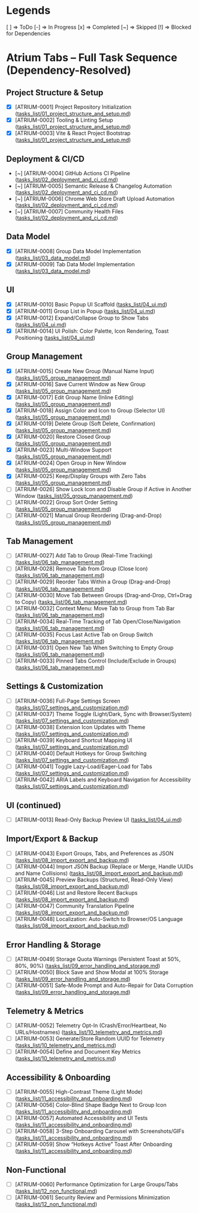 # Legends
[ ] => ToDo
[-] => In Progress
[x] => Completed
[~] => Skipped
[!] => Blocked for Dependencies

# Atrium Tabs – Full Task Sequence (Dependency-Resolved)

## Project Structure & Setup
- [x] [ATRIUM-0001] Project Repository Initialization ([tasks_list/01_project_structure_and_setup.md](tasks_list/01_project_structure_and_setup.md))
- [x] [ATRIUM-0002] Tooling & Linting Setup ([tasks_list/01_project_structure_and_setup.md](tasks_list/01_project_structure_and_setup.md))
- [x] [ATRIUM-0003] Vite & React Project Bootstrap ([tasks_list/01_project_structure_and_setup.md](tasks_list/01_project_structure_and_setup.md))

## Deployment & CI/CD
- [~] [ATRIUM-0004] GitHub Actions CI Pipeline ([tasks_list/02_deployment_and_ci_cd.md](tasks_list/02_deployment_and_ci_cd.md))
- [~] [ATRIUM-0005] Semantic Release & Changelog Automation ([tasks_list/02_deployment_and_ci_cd.md](tasks_list/02_deployment_and_ci_cd.md))
- [~] [ATRIUM-0006] Chrome Web Store Draft Upload Automation ([tasks_list/02_deployment_and_ci_cd.md](tasks_list/02_deployment_and_ci_cd.md))
- [~] [ATRIUM-0007] Community Health Files ([tasks_list/02_deployment_and_ci_cd.md](tasks_list/02_deployment_and_ci_cd.md))

## Data Model
- [x] [ATRIUM-0008] Group Data Model Implementation ([tasks_list/03_data_model.md](tasks_list/03_data_model.md))
- [x] [ATRIUM-0009] Tab Data Model Implementation ([tasks_list/03_data_model.md](tasks_list/03_data_model.md))

## UI
- [x] [ATRIUM-0010] Basic Popup UI Scaffold ([tasks_list/04_ui.md](tasks_list/04_ui.md))
- [x] [ATRIUM-0011] Group List in Popup ([tasks_list/04_ui.md](tasks_list/04_ui.md))
- [x] [ATRIUM-0012] Expand/Collapse Group to Show Tabs ([tasks_list/04_ui.md](tasks_list/04_ui.md))
- [x] [ATRIUM-0014] UI Polish: Color Palette, Icon Rendering, Toast Positioning ([tasks_list/04_ui.md](tasks_list/04_ui.md))

## Group Management
- [x] [ATRIUM-0015] Create New Group (Manual Name Input) ([tasks_list/05_group_management.md](tasks_list/05_group_management.md))
- [x] [ATRIUM-0016] Save Current Window as New Group ([tasks_list/05_group_management.md](tasks_list/05_group_management.md))
- [x] [ATRIUM-0017] Edit Group Name (Inline Editing) ([tasks_list/05_group_management.md](tasks_list/05_group_management.md))
- [x] [ATRIUM-0018] Assign Color and Icon to Group (Selector UI) ([tasks_list/05_group_management.md](tasks_list/05_group_management.md))
- [x] [ATRIUM-0019] Delete Group (Soft Delete, Confirmation) ([tasks_list/05_group_management.md](tasks_list/05_group_management.md))
- [x] [ATRIUM-0020] Restore Closed Group ([tasks_list/05_group_management.md](tasks_list/05_group_management.md))
- [x] [ATRIUM-0023] Multi-Window Support ([tasks_list/05_group_management.md](tasks_list/05_group_management.md))
- [x] [ATRIUM-0024] Open Group in New Window ([tasks_list/05_group_management.md](tasks_list/05_group_management.md))
- [x] [ATRIUM-0025] Keep/Display Groups with Zero Tabs ([tasks_list/05_group_management.md](tasks_list/05_group_management.md))
- [ ] [ATRIUM-0026] Show Lock Icon and Disable Group if Active in Another Window ([tasks_list/05_group_management.md](tasks_list/05_group_management.md))
- [ ] [ATRIUM-0022] Group Sort Order Setting ([tasks_list/05_group_management.md](tasks_list/05_group_management.md))
- [ ] [ATRIUM-0021] Manual Group Reordering (Drag-and-Drop) ([tasks_list/05_group_management.md](tasks_list/05_group_management.md))

## Tab Management
- [ ] [ATRIUM-0027] Add Tab to Group (Real-Time Tracking) ([tasks_list/06_tab_management.md](tasks_list/06_tab_management.md))
- [ ] [ATRIUM-0028] Remove Tab from Group (Close Icon) ([tasks_list/06_tab_management.md](tasks_list/06_tab_management.md))
- [ ] [ATRIUM-0029] Reorder Tabs Within a Group (Drag-and-Drop) ([tasks_list/06_tab_management.md](tasks_list/06_tab_management.md))
- [ ] [ATRIUM-0030] Move Tab Between Groups (Drag-and-Drop, Ctrl+Drag to Copy) ([tasks_list/06_tab_management.md](tasks_list/06_tab_management.md))
- [ ] [ATRIUM-0032] Context Menu: Move Tab to Group from Tab Bar ([tasks_list/06_tab_management.md](tasks_list/06_tab_management.md))
- [ ] [ATRIUM-0034] Real-Time Tracking of Tab Open/Close/Navigation ([tasks_list/06_tab_management.md](tasks_list/06_tab_management.md))
- [ ] [ATRIUM-0035] Focus Last Active Tab on Group Switch ([tasks_list/06_tab_management.md](tasks_list/06_tab_management.md))
- [ ] [ATRIUM-0031] Open New Tab When Switching to Empty Group ([tasks_list/06_tab_management.md](tasks_list/06_tab_management.md))
- [ ] [ATRIUM-0033] Pinned Tabs Control (Include/Exclude in Groups) ([tasks_list/06_tab_management.md](tasks_list/06_tab_management.md))

## Settings & Customization
- [ ] [ATRIUM-0036] Full-Page Settings Screen ([tasks_list/07_settings_and_customization.md](tasks_list/07_settings_and_customization.md))
- [ ] [ATRIUM-0037] Theme Toggle (Light/Dark, Sync with Browser/System) ([tasks_list/07_settings_and_customization.md](tasks_list/07_settings_and_customization.md))
- [ ] [ATRIUM-0038] Extension Icon Updates with Theme ([tasks_list/07_settings_and_customization.md](tasks_list/07_settings_and_customization.md))
- [ ] [ATRIUM-0039] Keyboard Shortcut Mapping UI ([tasks_list/07_settings_and_customization.md](tasks_list/07_settings_and_customization.md))
- [ ] [ATRIUM-0040] Default Hotkeys for Group Switching ([tasks_list/07_settings_and_customization.md](tasks_list/07_settings_and_customization.md))
- [ ] [ATRIUM-0041] Toggle Lazy-Load/Eager-Load for Tabs ([tasks_list/07_settings_and_customization.md](tasks_list/07_settings_and_customization.md))
- [ ] [ATRIUM-0042] ARIA Labels and Keyboard Navigation for Accessibility ([tasks_list/07_settings_and_customization.md](tasks_list/07_settings_and_customization.md))

## UI (continued)
- [ ] [ATRIUM-0013] Read-Only Backup Preview UI ([tasks_list/04_ui.md](tasks_list/04_ui.md))

## Import/Export & Backup
- [ ] [ATRIUM-0043] Export Groups, Tabs, and Preferences as JSON ([tasks_list/08_import_export_and_backup.md](tasks_list/08_import_export_and_backup.md))
- [ ] [ATRIUM-0044] Import JSON Backup (Replace or Merge, Handle UUIDs and Name Collisions) ([tasks_list/08_import_export_and_backup.md](tasks_list/08_import_export_and_backup.md))
- [ ] [ATRIUM-0045] Preview Backups (Structured, Read-Only View) ([tasks_list/08_import_export_and_backup.md](tasks_list/08_import_export_and_backup.md))
- [ ] [ATRIUM-0046] List and Restore Recent Backups ([tasks_list/08_import_export_and_backup.md](tasks_list/08_import_export_and_backup.md))
- [ ] [ATRIUM-0047] Community Translation Pipeline ([tasks_list/08_import_export_and_backup.md](tasks_list/08_import_export_and_backup.md))
- [ ] [ATRIUM-0048] Localization: Auto-Switch to Browser/OS Language ([tasks_list/08_import_export_and_backup.md](tasks_list/08_import_export_and_backup.md))

## Error Handling & Storage
- [ ] [ATRIUM-0049] Storage Quota Warnings (Persistent Toast at 50%, 80%, 90%) ([tasks_list/09_error_handling_and_storage.md](tasks_list/09_error_handling_and_storage.md))
- [ ] [ATRIUM-0050] Block Save and Show Modal at 100% Storage ([tasks_list/09_error_handling_and_storage.md](tasks_list/09_error_handling_and_storage.md))
- [ ] [ATRIUM-0051] Safe-Mode Prompt and Auto-Repair for Data Corruption ([tasks_list/09_error_handling_and_storage.md](tasks_list/09_error_handling_and_storage.md))

## Telemetry & Metrics
- [ ] [ATRIUM-0052] Telemetry Opt-In (Crash/Error/Heartbeat, No URLs/Hostnames) ([tasks_list/10_telemetry_and_metrics.md](tasks_list/10_telemetry_and_metrics.md))
- [ ] [ATRIUM-0053] Generate/Store Random UUID for Telemetry ([tasks_list/10_telemetry_and_metrics.md](tasks_list/10_telemetry_and_metrics.md))
- [ ] [ATRIUM-0054] Define and Document Key Metrics ([tasks_list/10_telemetry_and_metrics.md](tasks_list/10_telemetry_and_metrics.md))

## Accessibility & Onboarding
- [ ] [ATRIUM-0055] High-Contrast Theme (Light Mode) ([tasks_list/11_accessibility_and_onboarding.md](tasks_list/11_accessibility_and_onboarding.md))
- [ ] [ATRIUM-0056] Color-Blind Shape Badge Next to Group Icon ([tasks_list/11_accessibility_and_onboarding.md](tasks_list/11_accessibility_and_onboarding.md))
- [ ] [ATRIUM-0057] Automated Accessibility and UI Tests ([tasks_list/11_accessibility_and_onboarding.md](tasks_list/11_accessibility_and_onboarding.md))
- [ ] [ATRIUM-0058] 3-Step Onboarding Carousel with Screenshots/GIFs ([tasks_list/11_accessibility_and_onboarding.md](tasks_list/11_accessibility_and_onboarding.md))
- [ ] [ATRIUM-0059] Show “Hotkeys Active” Toast After Onboarding ([tasks_list/11_accessibility_and_onboarding.md](tasks_list/11_accessibility_and_onboarding.md))

## Non-Functional
- [ ] [ATRIUM-0060] Performance Optimization for Large Groups/Tabs ([tasks_list/12_non_functional.md](tasks_list/12_non_functional.md))
- [ ] [ATRIUM-0061] Security Review and Permissions Minimization ([tasks_list/12_non_functional.md](tasks_list/12_non_functional.md))